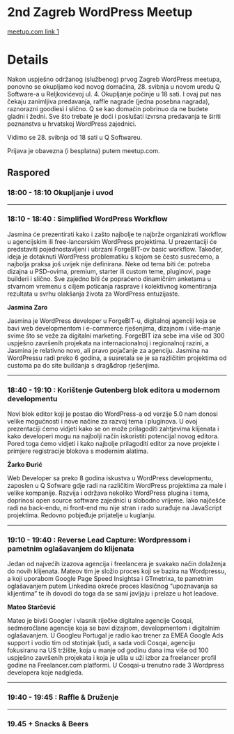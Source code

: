 # 2nd Zagreb WordPress Meetup

[meetup.com link 1](https://www.meetup.com/Zagreb-WordPress-Meetup/events/261293486/) 

# Details

Nakon uspješno održanog (službenog) prvog Zagreb WordPress meetupa, ponovno se okupljamo kod novog domaćina, 28. svibnja u novom uredu Q Software-a u Reljkovićevoj ul. 4. Okupljanje počinje u 18 sati. I ovaj put nas čekaju zanimljiva predavanja, raffle nagrade (jedna posebna nagrada), raznorazni goodiesi i slično. Q se kao domaćin pobrinuo da ne budete gladni i žedni. Sve što trebate je doći i poslušati izvrsna predavanja te širiti poznanstva u hrvatskoj WordPress zajednici.

Vidimo se 28. svibnja od 18 sati u Q Softwareu.

Prijava je obavezna (i besplatna) putem meetup.com.

## Raspored

### 18:00 - 18:10 Okupljanje i uvod

-------------

### 18:10 - 18:40 : Simplified WordPress Workflow

Jasmina će prezentirati kako i zašto najbolje te najbrže organizirati workflow u agencijskim ili free-lancerskim WordPress projektima. U prezentaciji će predstaviti pojednostavljeni i ubrzani ForgeBIT-ov basic workflow. Također, ideja je dotaknuti WordPress problematiku s kojom se često susrećemo, a najbolja praksa još uvijek nije definirana. Neke od tema biti će: potreba dizajna u PSD-ovima, premium, starter ili custom teme, pluginovi, page builderi i slično. Sve zajedno biti će popraćeno dinamičnim anketama u stvarnom vremenu s ciljem poticanja rasprave i kolektivnog komentiranja rezultata u svrhu olakšanja života za WordPress entuzijaste.

__Jasmina Zaro__

Jasmina je WordPress developer u ForgeBIT-u, digitalnoj agenciji koja se bavi web developmentom i e-commerce rješenjima, dizajnom i više-manje svime što se veže za digitalni marketing. ForgeBIT iza sebe ima više od 300 uspješno završenih projekata na internacionalnoj i regionalnoj razini, a Jasmina je relativno novo, ali pravo pojačanje za agenciju.
Jasmina na WordPressu radi preko 6 godina, a susretala se je sa različitim projektima od customa pa do site buildanja s drag&drop rješenjima.

-------------

### 18:40 - 19:10 : Korištenje Gutenberg blok editora u modernom developmentu

Novi blok editor koji je postao dio WordPress-a od verzije 5.0 nam donosi velike mogućnosti i nove načine za razvoj tema i pluginova. U ovoj prezentaciji ćemo vidjeti kako se on može prilagoditi zahtjevima klijenata i kako developeri mogu na najbolji način iskoristiti potencijal novog editora. Pored toga ćemo vidjeti i kako najbolje prilagoditi editor za nove projekte i primjere registracije blokova s modernim alatima.

__Žarko Đurić__

Web Developer sa preko 8 godina iskustva u WordPress developmentu, zaposlen u Q Sofware gdje radi na različitim WordPress projektima za male i velike kompanije. Razvija i održava nekoliko WordPress plugina i tema, doprinosi open source software zajednici u slobodno vrijeme. Iako najčešće radi na back-endu, ni front-end mu nije stran i rado surađuje na JavaScript projektima. Redovno pobjeđuje prijatelje u kuglanju.

-------------

### 19:10 - 19:40 : Reverse Lead Capture: Wordpressom i pametnim oglašavanjem do klijenata

Jedan od najvećih izazova agencija i freelancera je svakako način dolaženja do novih klijenata. Mateov tim je složio proces koji se bazira na Wordpressu, a koji uporabom Google Page Speed Insightsa i GTmetrixa, te pametnim oglašavanjem putem Linkedina okreće proces klasičnog “upoznavanja sa klijentima” te ih dovodi do toga da se sami javljaju i prelaze u hot leadove.

__Mateo Starčević__

Mateo je bivši Googler i vlasnik riječke digitalne agencije Cosqai, sedmeročlane agencije koja se bavi dizajnom, developmentom i digitalnim oglašavanjem. U Googleu Portugal je radio kao trener za EMEA Google Ads support i vodio tim od stotinjak ljudi, a sada vodi Cosqai, agenciju fokusiranu na US tržište, koja u manje od godinu dana ima više od 100 uspješno završenih projekata i koja je ušla u uži izbor za freelancer profil godine na Freelancer.com platformi. U Cosqai-u trenutno rade 3 Wordpress developera koje nadgleda.

-------------

### 19:40 - 19:45 : Raffle & Druženje

-------------

### 19.45 + Snacks & Beers

